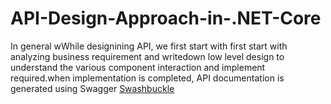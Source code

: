 # API-Design-Approach-in-.NET-Core

In general wWhile designining API, we first start with first start with analyzing business requirement and writedown low level design to understand the various component interaction and implement required.when implementation is completed, API documentation is generated using Swagger [Swashbuckle](https://docs.microsoft.com/en-us/aspnet/core/tutorials/getting-started-with-swashbuckle?view=aspnetcore-3.1&tabs=visual-studio)
